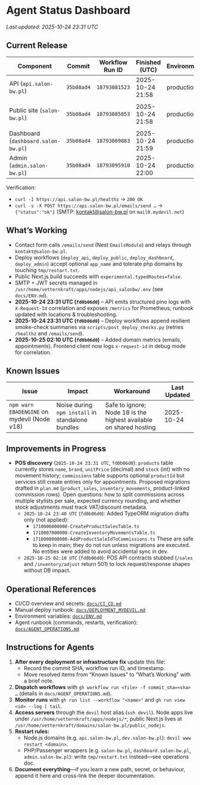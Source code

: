 # Agent Status Dashboard

_Last updated: 2025-10-24 23:31 UTC_

## Current Release

| Component | Commit | Workflow Run ID | Finished (UTC) | Environment | Notes |
| --- | --- | --- | --- | --- | --- |
| API (`api.salon-bw.pl`) | `35b08ad4` | `18793081523` | 2025-10-24 21:58 | production | Tar/scp deploy, npm22 install, Passenger restart succeeded; `/healthz` responds 200, `/emails/send` returns 201 |
| Public site (`salon-bw.pl`) | `35b08ad4` | `18793085853` | 2025-10-24 21:58 | production | Next standalone pushed to `/usr/home/vetternkraft/domains/salon-bw.pl/public_nodejs`; restart handled via `tmp/restart.txt` |
| Dashboard (`dashboard.salon-bw.pl`) | `35b08ad4` | `18793089883` | 2025-10-24 21:59 | production | Standalone deployed to `/usr/home/vetternkraft/apps/nodejs/dashboard`; restart fallback via `tmp/restart.txt` |
| Admin (`admin.salon-bw.pl`) | `35b08ad4` | `18793095910` | 2025-10-24 22:00 | production | Standalone deployed to `/usr/home/vetternkraft/apps/nodejs/admin`; restart fallback via `tmp/restart.txt` |

Verification:

- `curl -I https://api.salon-bw.pl/healthz` → `200 OK`
- `curl -s -X POST https://api.salon-bw.pl/emails/send …` → `{"status":"ok"}` (SMTP: kontakt@salon-bw.pl on `mail0.mydevil.net`)

## What’s Working

- Contact form calls `/emails/send` (Nest `EmailsModule`) and relays through `kontakt@salon-bw.pl`.
- Deploy workflows (`deploy_api`, `deploy_public`, `deploy_dashboard`, `deploy_admin`) accept optional `app_name` and tolerate php domains by touching `tmp/restart.txt`.
- Public Next.js build succeeds with `experimental.typedRoutes=false`.
- SMTP + JWT secrets managed in `/usr/home/vetternkraft/apps/nodejs/api_salonbw/.env` (see `docs/ENV.md`).
- **2025-10-24 23:31 UTC (`fd0b06d0`)** – API emits structured pino logs with `X-Request-Id` correlation and exposes `/metrics` for Prometheus; runbook updated with locations & troubleshooting.
- **2025-10-24 23:31 UTC (`fd0b06d0`)** – Deploy workflows append resilient smoke-check summaries via `scripts/post_deploy_checks.py` (retries `/healthz` and `/emails/send`).
 - **2025-10-25 02:10 UTC (`fd0b06d0`)** – Added domain metrics (emails, appointments). Frontend client now logs `x-request-id` in debug mode for correlation.

## Known Issues

| Issue | Impact | Workaround | Last Updated |
| --- | --- | --- | --- |
| `npm warn EBADENGINE` on mydevil (Node v18) | Noise during `npm install` in standalone bundles | Safe to ignore; Node 18 is the highest available on shared hosting | 2025-10-24 |

## Improvements in Progress

- **POS discovery** (`2025-10-24 23:31 UTC`, `fd0b06d0`): `products` table currently stores `name`, `brand`, `unitPrice` (decimal) and `stock` (int) with no movement history; `commissions` table supports optional `productId` but services still create entries only for appointments. Proposed migrations drafted in `plan.md` (`product_sales`, `inventory_movements`, product-linked commission rows). Open questions: how to split commissions across multiple stylists per sale, expected currency rounding, and whether stock adjustments must track VAT/discount metadata.
  - `2025-10-24 23:40 UTC` (`fd0b06d0`): Added TypeORM migration drafts only (not applied):
    - `1710006000000-CreateProductSalesTable.ts`
    - `1710007000000-CreateInventoryMovementsTable.ts`
    - `1710008000000-AddProductSaleIdToCommissions.ts`
    These are safe to keep in main; they do not run unless migrations are executed. No entities were added to avoid accidental sync in dev.
  - `2025-10-25 02:10 UTC` (`fd0b06d0`): POS API contracts stubbed (`/sales` and `/inventory/adjust` return 501) to lock request/response shapes without DB impact.

## Operational References

- CI/CD overview and secrets: [`docs/CI_CD.md`](./CI_CD.md)
- Manual deploy runbook: [`docs/DEPLOYMENT_MYDEVIL.md`](./DEPLOYMENT_MYDEVIL.md)
- Environment variables: [`docs/ENV.md`](./ENV.md)
- Agent runbook (commands, restarts, verification): [`docs/AGENT_OPERATIONS.md`](./AGENT_OPERATIONS.md)

## Instructions for Agents

1. **After every deployment or infrastructure fix** update this file:
   - Record the commit SHA, workflow run ID, and timestamp.
   - Move resolved items from “Known Issues” to “What’s Working” with a brief note.
2. **Dispatch workflows** with `gh workflow run <file> -f commit_sha=<sha> …` (details in `docs/AGENT_OPERATIONS.md`).
3. **Monitor runs** with `gh run list --workflow "<name>"` and `gh run view <id> --log | tail`.
4. **Access servers** through the `devil` host alias (`ssh devil`). Node apps live under `/usr/home/vetternkraft/apps/nodejs/*`; public Next.js lives at `/usr/home/vetternkraft/domains/salon-bw.pl/public_nodejs`.
5. **Restart rules:**
   - Node.js domains (e.g. `api.salon-bw.pl`, `dev.salon-bw.pl`): `devil www restart <domain>`.
   - PHP/Passenger wrappers (e.g. `salon-bw.pl`, `dashboard.salon-bw.pl`, `admin.salon-bw.pl`): write `tmp/restart.txt` instead—see operations doc.
6. **Document everything**—if you learn a new path, secret, or behaviour, append it here and cross-link the deeper documentation.
